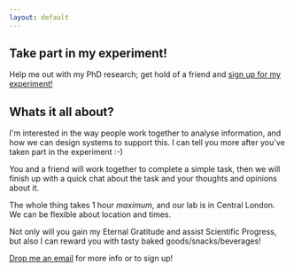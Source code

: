 ```yaml
---
layout: default
---
```


## Take part in my experiment! 
Help me out with my PhD research; get hold of a friend and <a href="mailto:geraint.jones@ucl.ac.uk?Subject=Experiment signup" target="_top">sign up for my experiment!</a>

## Whats it all about?
I'm interested in the way people work together to analyse information, and how we can design systems to support this. I can tell you more after you've taken part in the experiment :-) 

You and a friend will work together to complete a simple task, then we will finish up with a quick chat about the task and your thoughts and opinions about it.

The whole thing takes 1 hour *maximum*, and our lab is in Central London. We can be flexible about location and times. 

Not only will you gain my Eternal Gratitude and assist Scientific Progress, but also I can reward you with tasty baked goods/snacks/beverages!

<a href="mailto:geraint.jones@ucl.ac.uk?Subject=Experiment signup" target="_top">Drop me an email</a>
for more info or to sign up! 


